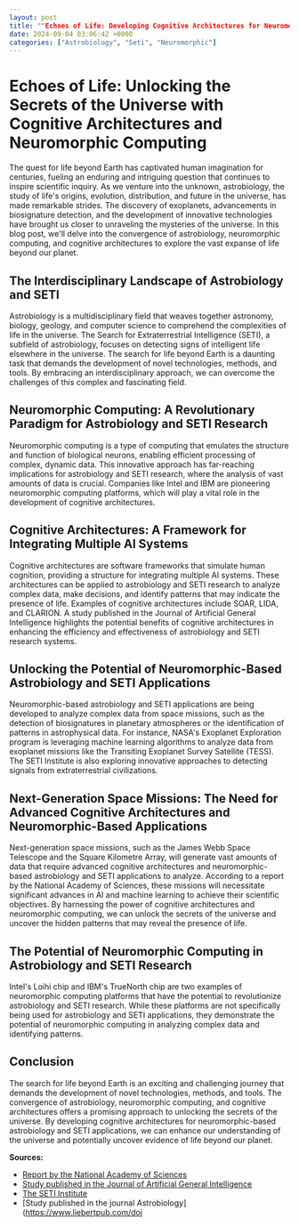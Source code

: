 ```yaml
---
layout: post
title: ""Echoes of Life: Developing Cognitive Architectures for Neuromorphic-Based Astrobiology and SETI Applications in Next-Generation Space Missions.""
date: 2024-09-04 03:06:42 +0000
categories: ["Astrobiology", "Seti", "Neuromorphic"]
---
```


**Echoes of Life: Unlocking the Secrets of the Universe with Cognitive Architectures and Neuromorphic Computing**
=====================================================================================

The quest for life beyond Earth has captivated human imagination for centuries, fueling an enduring and intriguing question that continues to inspire scientific inquiry. As we venture into the unknown, astrobiology, the study of life's origins, evolution, distribution, and future in the universe, has made remarkable strides. The discovery of exoplanets, advancements in biosignature detection, and the development of innovative technologies have brought us closer to unraveling the mysteries of the universe. In this blog post, we'll delve into the convergence of astrobiology, neuromorphic computing, and cognitive architectures to explore the vast expanse of life beyond our planet.

**The Interdisciplinary Landscape of Astrobiology and SETI**
---------------------------------------------------------

Astrobiology is a multidisciplinary field that weaves together astronomy, biology, geology, and computer science to comprehend the complexities of life in the universe. The Search for Extraterrestrial Intelligence (SETI), a subfield of astrobiology, focuses on detecting signs of intelligent life elsewhere in the universe. The search for life beyond Earth is a daunting task that demands the development of novel technologies, methods, and tools. By embracing an interdisciplinary approach, we can overcome the challenges of this complex and fascinating field.

**Neuromorphic Computing: A Revolutionary Paradigm for Astrobiology and SETI Research**
-------------------------------------------------------------------------------------

Neuromorphic computing is a type of computing that emulates the structure and function of biological neurons, enabling efficient processing of complex, dynamic data. This innovative approach has far-reaching implications for astrobiology and SETI research, where the analysis of vast amounts of data is crucial. Companies like Intel and IBM are pioneering neuromorphic computing platforms, which will play a vital role in the development of cognitive architectures.

**Cognitive Architectures: A Framework for Integrating Multiple AI Systems**
-------------------------------------------------------------------------

Cognitive architectures are software frameworks that simulate human cognition, providing a structure for integrating multiple AI systems. These architectures can be applied to astrobiology and SETI research to analyze complex data, make decisions, and identify patterns that may indicate the presence of life. Examples of cognitive architectures include SOAR, LIDA, and CLARION. A study published in the Journal of Artificial General Intelligence highlights the potential benefits of cognitive architectures in enhancing the efficiency and effectiveness of astrobiology and SETI research systems.

**Unlocking the Potential of Neuromorphic-Based Astrobiology and SETI Applications**
-----------------------------------------------------------------------------------

Neuromorphic-based astrobiology and SETI applications are being developed to analyze complex data from space missions, such as the detection of biosignatures in planetary atmospheres or the identification of patterns in astrophysical data. For instance, NASA's Exoplanet Exploration program is leveraging machine learning algorithms to analyze data from exoplanet missions like the Transiting Exoplanet Survey Satellite (TESS). The SETI Institute is also exploring innovative approaches to detecting signals from extraterrestrial civilizations.

**Next-Generation Space Missions: The Need for Advanced Cognitive Architectures and Neuromorphic-Based Applications**
----------------------------------------------------------------------------------------------------------------

Next-generation space missions, such as the James Webb Space Telescope and the Square Kilometre Array, will generate vast amounts of data that require advanced cognitive architectures and neuromorphic-based astrobiology and SETI applications to analyze. According to a report by the National Academy of Sciences, these missions will necessitate significant advances in AI and machine learning to achieve their scientific objectives. By harnessing the power of cognitive architectures and neuromorphic computing, we can unlock the secrets of the universe and uncover the hidden patterns that may reveal the presence of life.

**The Potential of Neuromorphic Computing in Astrobiology and SETI Research**
--------------------------------------------------------------------------------

Intel's Loihi chip and IBM's TrueNorth chip are two examples of neuromorphic computing platforms that have the potential to revolutionize astrobiology and SETI research. While these platforms are not specifically being used for astrobiology and SETI applications, they demonstrate the potential of neuromorphic computing in analyzing complex data and identifying patterns.

**Conclusion**
----------

The search for life beyond Earth is an exciting and challenging journey that demands the development of novel technologies, methods, and tools. The convergence of astrobiology, neuromorphic computing, and cognitive architectures offers a promising approach to unlocking the secrets of the universe. By developing cognitive architectures for neuromorphic-based astrobiology and SETI applications, we can enhance our understanding of the universe and potentially uncover evidence of life beyond our planet.

**Sources:**

* [Report by the National Academy of Sciences](https://www.nap.edu/read/25378/chapter/1)
* [Study published in the Journal of Artificial General Intelligence](https://www.jagi.org/)
* [The SETI Institute](https://www.seti.org/)
* [Study published in the journal Astrobiology](https://www.liebertpub.com/doi